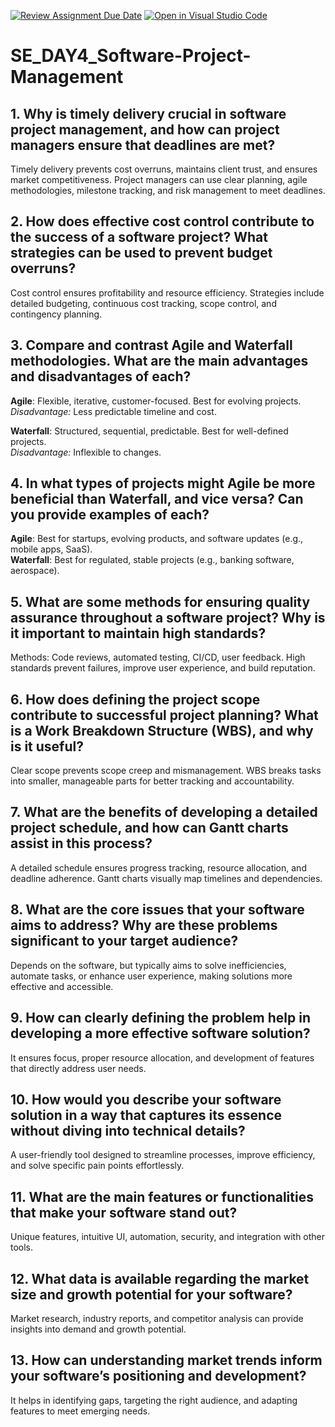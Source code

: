 [![Review Assignment Due Date](https://classroom.github.com/assets/deadline-readme-button-22041afd0340ce965d47ae6ef1cefeee28c7c493a6346c4f15d667ab976d596c.svg)](https://classroom.github.com/a/9pw6JKcu)
[![Open in Visual Studio Code](https://classroom.github.com/assets/open-in-vscode-2e0aaae1b6195c2367325f4f02e2d04e9abb55f0b24a779b69b11b9e10269abc.svg)](https://classroom.github.com/online_ide?assignment_repo_id=18328749&assignment_repo_type=AssignmentRepo)
# SE_DAY4_Software-Project-Management

## 1. Why is timely delivery crucial in software project management, and how can project managers ensure that deadlines are met?
Timely delivery prevents cost overruns, maintains client trust, and ensures market competitiveness. Project managers can use clear planning, agile methodologies, milestone tracking, and risk management to meet deadlines.  

## 2. How does effective cost control contribute to the success of a software project? What strategies can be used to prevent budget overruns?
Cost control ensures profitability and resource efficiency. Strategies include detailed budgeting, continuous cost tracking, scope control, and contingency planning.  

## 3. Compare and contrast Agile and Waterfall methodologies. What are the main advantages and disadvantages of each?
**Agile**: Flexible, iterative, customer-focused. Best for evolving projects.  
*Disadvantage:* Less predictable timeline and cost.  

**Waterfall**: Structured, sequential, predictable. Best for well-defined projects.  
*Disadvantage:* Inflexible to changes.  

## 4. In what types of projects might Agile be more beneficial than Waterfall, and vice versa? Can you provide examples of each?
**Agile**: Best for startups, evolving products, and software updates (e.g., mobile apps, SaaS).  
**Waterfall**: Best for regulated, stable projects (e.g., banking software, aerospace).  

## 5. What are some methods for ensuring quality assurance throughout a software project? Why is it important to maintain high standards?
Methods: Code reviews, automated testing, CI/CD, user feedback. High standards prevent failures, improve user experience, and build reputation.  

## 6. How does defining the project scope contribute to successful project planning? What is a Work Breakdown Structure (WBS), and why is it useful?
Clear scope prevents scope creep and mismanagement. WBS breaks tasks into smaller, manageable parts for better tracking and accountability.  

## 7. What are the benefits of developing a detailed project schedule, and how can Gantt charts assist in this process?
A detailed schedule ensures progress tracking, resource allocation, and deadline adherence. Gantt charts visually map timelines and dependencies.  

## 8. What are the core issues that your software aims to address? Why are these problems significant to your target audience?
Depends on the software, but typically aims to solve inefficiencies, automate tasks, or enhance user experience, making solutions more effective and accessible.  

## 9. How can clearly defining the problem help in developing a more effective software solution?
It ensures focus, proper resource allocation, and development of features that directly address user needs.  

## 10. How would you describe your software solution in a way that captures its essence without diving into technical details?
A user-friendly tool designed to streamline processes, improve efficiency, and solve specific pain points effortlessly.  

## 11. What are the main features or functionalities that make your software stand out?
Unique features, intuitive UI, automation, security, and integration with other tools.  

## 12. What data is available regarding the market size and growth potential for your software?
Market research, industry reports, and competitor analysis can provide insights into demand and growth potential.  

## 13. How can understanding market trends inform your software’s positioning and development?
It helps in identifying gaps, targeting the right audience, and adapting features to meet emerging needs.  
